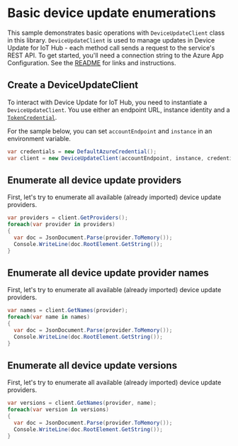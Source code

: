 # Basic device update enumerations

This sample demonstrates basic operations with `DeviceUpdateClient` class in this library. `DeviceUpdateClient` is used to manage updates in Device Update for IoT Hub - each method call sends a request to the service's REST API.  To get started, you'll need a connection string to the Azure App Configuration. See the [README](https://github.com/Azure/azure-sdk-for-net/tree/main/sdk/deviceupdate/Azure.IoT.DeviceUpdate/README.md) for links and instructions.

 ## Create a DeviceUpdateClient
 
To interact with Device Update for IoT Hub, you need to instantiate a `DeviceUpdateClient`. You use either an endpoint URL, instance identity and a [`TokenCredential`](https://github.com/Azure/azure-sdk-for-net/blob/main/sdk/identity/Azure.Identity/README.md#credentials).
 
For the sample below, you can set `accountEndpoint` and `instance` in an environment variable.

```C# Snippet:AzDeviceUpdateSample1_CreateDeviceUpdateClient
var credentials = new DefaultAzureCredential();
var client = new DeviceUpdateClient(accountEndpoint, instance, credentials);
```

## Enumerate all device update providers

First, let's try to enumerate all available (already imported) device update providers.

```C# Snippet:AzDeviceUpdateSample1_EnumerateProviders
var providers = client.GetProviders();
foreach(var provider in providers)
{
  var doc = JsonDocument.Parse(provider.ToMemory());
  Console.WriteLine(doc.RootElement.GetString());
}
```

## Enumerate all device update provider names

First, let's try to enumerate all available (already imported) device update providers.

```C# Snippet:AzDeviceUpdateSample1_EnumerateNames
var names = client.GetNames(provider);
foreach(var name in names)
{
  var doc = JsonDocument.Parse(provider.ToMemory());
  Console.WriteLine(doc.RootElement.GetString());
}
```

## Enumerate all device update versions

First, let's try to enumerate all available (already imported) device update providers.

```C# Snippet:AzDeviceUpdateSample1_EnumerateVersions
var versions = client.GetNames(provider, name);
foreach(var version in versions)
{
  var doc = JsonDocument.Parse(provider.ToMemory());
  Console.WriteLine(doc.RootElement.GetString());
}
```
